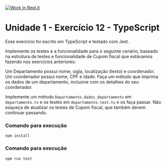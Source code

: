 [![Work in Repl.it](https://classroom.github.com/assets/work-in-replit-14baed9a392b3a25080506f3b7b6d57f295ec2978f6f33ec97e36a161684cbe9.svg)](https://classroom.github.com/online_ide?assignment_repo_id=3307646&assignment_repo_type=AssignmentRepo)
# Unidade 1 - Exercício 12 - TypeScript
Esse exercício foi escrito em TypeScript e testado com Jest.

Implemente os testes e a funcionalidade para o seguinte cenário, baseado na estrutura de testes e funcionalidade de Cupom fiscal que estávamos fazendo nos exercícios anteriores:

Um Departamento possui nome, sigla, localização (texto) e coordenador. Um coordenador possui nome, CPF e idade. Faça um método que imprima os dados de um departamento, inclusive com os detalhes do seu coordenador.

Implemente um método `Departamento.dados_departamento` em `departamento.ts` e os testes em `departamento.test.ts` e os faça passar. Não esqueça de atualizar os testes de Cupom fiscal, que também devem continuar passando.

### Comando para execução
`npm install`

### Comando para execução
`npm run test`
